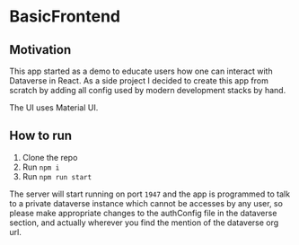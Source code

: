 # BasicFrontend

## Motivation

This app started as a demo to educate users how one can interact with Dataverse in React. As a side project I decided to create this app from scratch by adding all config used by modern development stacks by hand.

The UI uses Material UI.


## How to run

1. Clone the repo
2. Run `npm i`
3. Run `npm run start`

The server will start running on port `1947` and the app is programmed to talk to a private dataverse instance which cannot be accesses by any user, so please make appropriate changes to the authConfig file in the dataverse section, and actually wherever you find the mention of the dataverse org url.
